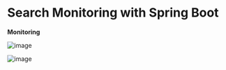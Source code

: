 
# Search Monitoring with Spring Boot

**Monitoring**  

![image](https://user-images.githubusercontent.com/84139720/154935876-054e09be-9b0f-4c9e-ac24-054bbf8cfce5.png)

![image](https://user-images.githubusercontent.com/84139720/154936388-79312ad8-fb9a-433a-bc77-3bd1741f09e4.png)

